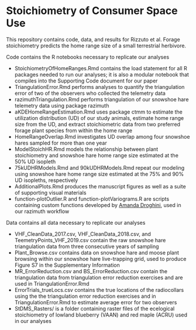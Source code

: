 # Stoichiometry of Consumer Space Use
This repository contains code, data, and results for Rizzuto et al. Forage stoichiometry predicts the home range size of a small terrestrial herbivore.

Code contains the R notebooks necessary to replicate our analyses

* StoichiometryOfHomeRanges.Rmd contains the load statement for all R packages needed to run our analyses; it is also a modular notebook that compiles into the Supporting Code document for our paper
* TriangulationError.Rmd performs analyses to quantify the triangulation error of two of the observers who collected the telemetry data
* razimuthTriangulation.Rmd performs triangulation of our snowshoe hare telemetry data using package razimuth
* aKDEHomeRangeEstimation.Rmd uses package ctmm to estimate the utilization distribution (UD) of our study animals, estimate home range size from the UD, and extract stoichiometric data from two preferred forage plant species from within the home range
* HomeRangeOverlap.Rmd investigates UD overlap among four snowshoe hares sampled for more than one year
* ModelStoichHR.Rmd models the relationship between plant stoichiometry and snowshoe hare home range size estimated at the 50% UD isopleth
* 75kUDHRModels.Rmd and 90kUDHRModels.Rmd repeat our modeling using snowshoe hare home range size estimated at the 75% and 90% UD isopleths, respectively
* AdditionalPlots.Rmd produces the manuscript figures as well as a suite of supporting visual materials
* function-plotOutlier.R and function-plotVariograms.R are scripts containing custom functions developed by [Amanda Droghini](https://github.com/adroghini), used in our razimuth workflow

Data contains all data necessary to replicate our analyses

* VHF_CleanData_2017.csv, VHF_CleanData_2018.csv, and TeemetryPoints_VHF_2019.csv contain the raw snowshoe hare triangulation data from three consecutive years of sampling
* Plant_Browse.csv contains data on snowshoe hare and moose plant browsing within our snowshoe hare live-trapping grid, used to produce Figure S7 in the Supplementary Information
* MR_ErrorReduction.csv and BS_ErrorReduction.csv contain the triangulation data from triangulation error reduction exercises and are used in TriangulationError.Rmd
* ErrorTrials_trueLocs.csv contains the true locations of the radiocollars using the the triangulation error reduction exercises and in TriangulationError.Rmd to estimate average error for two observers
* StDMS_Rasters/ is a folder containing raster files of the ecelogical stoichiometry of lowland blueberry (VAAN) and red maple (ACRU) used in our analyses
